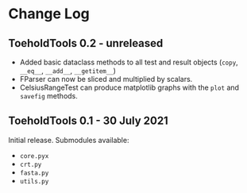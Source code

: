 # Change Log
## ToeholdTools 0.2 - unreleased
- Added basic dataclass methods to all test and result objects (`copy`, `__eq__`, `__add__`, `__getitem__`)
- FParser can now be sliced and multiplied by scalars.
- CelsiusRangeTest can produce matplotlib graphs with the `plot` and `savefig` methods.

## ToeholdTools 0.1 - 30 July 2021
Initial release. Submodules available:
- `core.pyx`
- `crt.py`
- `fasta.py`
- `utils.py`